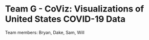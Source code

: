 # Team G - CoViz: Visualizations of United States COVID-19 Data
Team members: Bryan, Dake, Sam, Will

